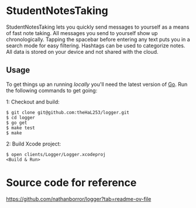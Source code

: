 # StudentNotesTaking

StudentNotesTaking lets you quickly send messages to yourself as a means of fast note taking. All messages you send to yourself show up chronologically. Tapping the spacebar before entering any text puts you in a search mode for easy filtering. Hashtags can be used to categorize notes. All data is stored on your device and not shared with the cloud.

## Usage

To get things up an running _locally_ you'll need the latest version of [Go](https://golang.org/dl/). Run the following commands to get going:

1: Checkout and build:

    $ git clone git@github.com:theHaL253/logger.git
    $ cd logger
    $ go get
    $ make test
    $ make

2: Build Xcode project:

    $ open clients/Logger/Logger.xcodeproj
    <Build & Run>

# Source code for reference
https://github.com/nathanborror/logger?tab=readme-ov-file
